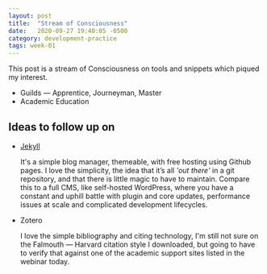 ```yaml
---
layout: post
title:  "Stream of Consciousness"
date:   2020-09-27 19:40:05 -0500
category: development-practice
tags: week-01
---
```


This post is a stream of Consciousness on tools and snippets which piqued my interest.

* Guilds — Apprentice, Journeyman, Master
* Academic Education

## Ideas to follow up on

* [Jekyll](https://jekyllrb.com/)

  It's a simple blog manager, themeable, with free hosting using Github pages. I love the simplicity, the idea that it’s all _'out there'_ in a git repository, and that there is little magic to have to maintain. Compare this to a full CMS, like self-hosted WordPress, where you have a constant and uphill battle with plugin and core updates, performance issues at scale and complicated development lifecycles.

* Zotero

  I love the simple bibliography and citing technology, I'm still not sure on the Falmouth — Harvard citation style I downloaded, but going to have to verify that against one of the academic support sites listed in the webinar today.
